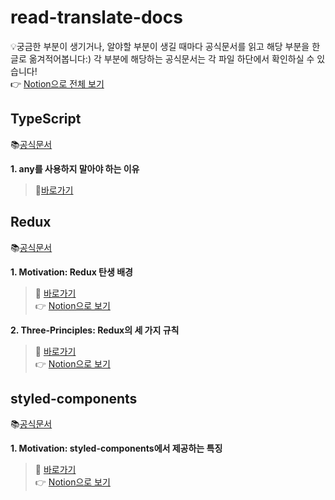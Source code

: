 # read-translate-docs

💡궁금한 부분이 생기거나, 알야할 부분이 생길 때마다 공식문서를 읽고 해당 부분을 한글로 옮겨적어봅니다:)
각 부분에 해당하는 공식문서는 각 파일 하단에서 확인하실 수 있습니다!<br>
👉 [Notion으로 전체 보기](https://glamorous-cirrus-4ee.notion.site/d7388a03ee0d45a98142812b18593bed)

## TypeScript
📚[공식문서](https://www.typescriptlang.org/docs/)

**1. any를 사용하지 말아야 하는 이유**
> 📖[바로가기](https://github.com/alyssa1996/read-translate-docs/blob/main/any%EB%A5%BC%20%EC%82%AC%EC%9A%A9%ED%95%98%EC%A7%80%20%EB%A7%90%EC%95%84%EC%95%BC%20%ED%95%98%EB%8A%94%20%EC%9D%B4%EC%9C%A0.md)

## Redux
📚[공식문서](https://redux.js.org/introduction/getting-started)

**1. Motivation: Redux 탄생 배경** <br>
> 📖 [바로가기](https://github.com/alyssa1996/read-translate-docs/blob/main/redux-motivation.md) </br>
  👉 [Notion으로 보기](https://glamorous-cirrus-4ee.notion.site/Redux-Motivation-4aee40f47f234ca98cfa555eacc12400)

**2. Three-Principles: Redux의 세 가지 규칙** <br>
> 📖 [바로가기](https://github.com/alyssa1996/read-translate-docs/blob/main/redux-three-principles.md) </br>
  👉 [Notion으로 보기](https://glamorous-cirrus-4ee.notion.site/Redux-Three-Principles-b47fac1e7c194ac8bcbf4f4ac233eae2)
  
## styled-components
📚[공식문서](https://styled-components.com/docs/basics)

**1. Motivation: styled-components에서 제공하는 특징** <br>
> 📖 [바로가기](https://github.com/alyssa1996/read-translate-docs/blob/main/motivation%20of%20styled-components.md) </br>
  👉 [Notion으로 보기](https://glamorous-cirrus-4ee.notion.site/CSS-styled-components-00d41d0e28484ffd842c66234de5c179)
